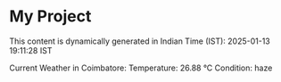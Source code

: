 # My Project

This content is dynamically generated in Indian Time (IST): 2025-01-13 19:11:28 IST


Current Weather in Coimbatore:
Temperature: 26.88 °C
Condition: haze
